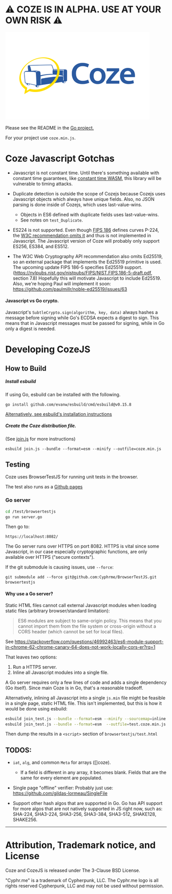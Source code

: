 # ⚠️ COZE IS IN ALPHA.  USE AT YOUR OWN RISK ⚠️

![Coze](test/coze_logo_zami_white_450x273.png)

Please see the README in the [Go project.](https://github.com/Cyphrme/Coze)

For your project use `coze.min.js`.


# Coze Javascript Gotchas
- Javascript is not constant time.  Until there's something available with
  constant time guarantees, like [constant time
  WASM](https://cseweb.ucsd.edu/~dstefan/pubs/renner:2018:ct-wasm.pdf), this
  library will be vulnerable to timing attacks.

- Duplicate detection is outside the scope of Cozejs because Cozejs uses
  Javascript objects which always have unique fields.  Also, no JSON parsing is
  done inside of Cozejs, which uses last-value-wins. 
	- Objects in ES6 defined with duplicate fields uses last-value-wins.  
	- See notes on `test_Duplicate`.

- ES224 is not supported.  Even though [FIPS
  186](https://nvlpubs.nist.gov/nistpubs/FIPS/NIST.FIPS.186-4.pdf) defines
  curves P-224, the [W3C recommendation omits
  it](https://www.w3.org/TR/WebCryptoAPI/#dfn-EcKeyGenParams) and thus is not
  implemented in Javascript.  The Javascript version of Coze will probably only
  support ES256, ES384, and ES512.  

- The W3C Web Cryptography API recommendation also omits Ed25519, so an external
  package that implements the Ed25519 primitive is used.  The upcoming update
  FIPS 186-5 specifies Ed25519 support.
  (https://nvlpubs.nist.gov/nistpubs/FIPS/NIST.FIPS.186-5-draft.pdf, section
  7.8) Hopefully this will motivate Javascript to include Ed25519.  Also, we're
  hoping Paul will implement it soon:
  https://github.com/paulmillr/noble-ed25519/issues/63


#### Javascript vs Go crypto.
Javascript's `SubtleCrypto.sign(algorithm, key, data)` always hashes a message
before signing while Go's ECDSA expects a digest to sign. This means that in
Javascript messages must be passed for signing, while in Go only a digest is
needed.  

# Developing CozeJS
## How to Build
##### Install esbuild

If using Go, esbuild can be installed with the following.
```
go install github.com/evanw/esbuild/cmd/esbuild@v0.15.8
```
[Alternatively, see esbuild's installation instructions][1]

##### Create the Coze distribution file. 

(See [join.js](join.js) for more instructions)
```
esbuild join.js --bundle --format=esm --minify --outfile=coze.min.js
```


## Testing
Coze uses BrowserTestJS for running unit tests in the browser.

The test also runs as a [Github pages](https://cyphrme.github.io/Cozejs/browsertestjs/test.html)

### Go server

```sh
cd /test/browsertestjs
go run server.go
```

Then go to:

```url
https://localhost:8082/
```

The Go server runs over HTTPS on port 8082.  HTTPS is vital since some
Javascript, in our case especially cryptographic functions, are only available
over HTTPS ("secure contexts").  

If the git submodule is causing issues, use `--force`:

```
git submodule add --force git@github.com:Cyphrme/BrowserTestJS.git browsertestjs
```


#### Why use a Go server?
Static HTML files cannot call external Javascript modules when loading static
files (arbitrary browser/standard limitation):

> ES6 modules are subject to same-origin policy. This means that you cannot
import them from the file system or cross-origin without a CORS header (which
cannot be set for local files).

See https://stackoverflow.com/questions/46992463/es6-module-support-in-chrome-62-chrome-canary-64-does-not-work-locally-cors-er?rq=1

That leaves two options:

1. Run a HTTPS server.
2. Inline all Javascript modules into a single file.  

A Go server requires only a few lines of code and adds a single dependency (Go
itself).  Since main Coze is in Go, that's a reasonable tradeoff.


Alternatively, inlining all Javascript into a single `js.min` file might be
feasible in a single page, static HTML file.  This isn't implemented, but this
is how it would be done using esbuild:

```sh
esbuild join_test.js --bundle --format=esm --minify --sourcemap=inline  --outfile=test.coze.min.js
esbuild join_test.js --bundle --format=esm  --outfile=test.coze.min.js
```

Then dump the results in a `<script>` section of `browsertestjs/test.html`



## TODOS:
- `iat`, `alg`, and common `Meta` for arrays ([]coze).
  - If a field is different in any array, it becomes blank.  Fields that are the
   same for every element are populated.

- Single page "offline" verifier:
		Probably just use: 
		https://github.com/gildas-lormeau/SingleFile

- Support other hash algos that are supported in Go. Go has API support for more
		algos that are not natively supported in JS right now, such as: SHA-224,
		SHA3-224, SHA3-256, SHA3-384, SHA3-512, SHAKE128, SHAKE256.








----------------------------------------------------------------------
# Attribution, Trademark notice, and License
Coze and CozeJS is released under The 3-Clause BSD License. 

"Cyphr.me" is a trademark of Cypherpunk, LLC. The Cyphr.me logo is all rights
reserved Cypherpunk, LLC and may not be used without permission.



[1]:https://esbuild.github.io/getting-started/#build-from-source